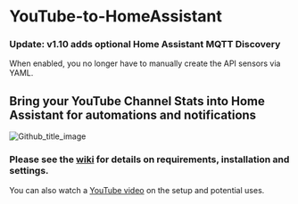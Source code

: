 # YouTube-to-HomeAssistant

### Update: v1.10 adds optional Home Assistant MQTT Discovery
When enabled, you no longer have to manually create the API sensors via YAML.

## Bring your YouTube Channel Stats into Home Assistant for automations and notifications
![Github_title_image](https://user-images.githubusercontent.com/55962781/126733393-7dcd41fd-a083-43c7-a4e9-82bcbcba8568.jpg)
### Please see the [wiki](https://github.com/Resinchem/YouTube-to-HomeAssistant/wiki) for details on requirements, installation and settings.
You can also watch a [YouTube video](https://youtu.be/UbXD4bT3uHE) on the setup and potential uses.
